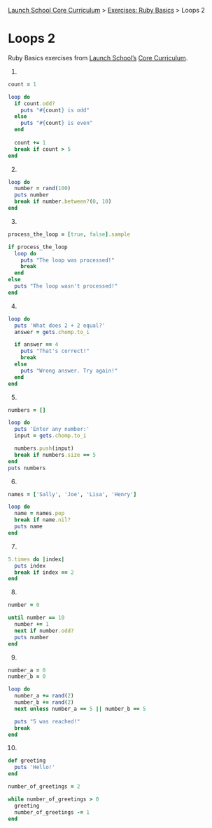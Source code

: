 [Launch School Core Curriculum](/README.md) >
[Exercises: Ruby Basics](/exercises/ruby_basics/ruby_basics_contents.md) >
Loops 2

# Loops 2

Ruby Basics exercises from [Launch School’s](https://launchschool.com) [Core Curriculum](https://launchschool.com/courses).

1. 
```ruby
count = 1

loop do
  if count.odd?
    puts "#{count} is odd"
  else
    puts "#{count} is even"
  end
  
  count += 1
  break if count > 5
end
```
2. 
```ruby
loop do
  number = rand(100)
  puts number
  break if number.between?(0, 10)
end
```
3. 
```ruby
process_the_loop = [true, false].sample

if process_the_loop
  loop do
    puts "The loop was processed!"
    break
  end
else
  puts "The loop wasn't processed!"
end
```
4. 
```ruby
loop do
  puts 'What does 2 + 2 equal?'
  answer = gets.chomp.to_i

  if answer == 4
    puts "That's correct!"
    break
  else
    puts "Wrong answer. Try again!"
  end
end
```
5. 
```ruby
numbers = []

loop do
  puts 'Enter any number:'
  input = gets.chomp.to_i

  numbers.push(input)
  break if numbers.size == 5
end
puts numbers
```
6. 
```ruby
names = ['Sally', 'Joe', 'Lisa', 'Henry']

loop do
  name = names.pop
  break if name.nil?
  puts name 
end
```
7. 
```ruby
5.times do |index|
  puts index
  break if index == 2
end
```
8. 
```ruby
number = 0

until number == 10
  number += 1
  next if number.odd?
  puts number
end
```
9. 
```ruby
number_a = 0
number_b = 0

loop do
  number_a += rand(2)
  number_b += rand(2)
  next unless number_a == 5 || number_b == 5

  puts "5 was reached!"
  break
end
```
10. 
```ruby
def greeting
  puts 'Hello!'
end

number_of_greetings = 2

while number_of_greetings > 0
  greeting
  number_of_greetings -= 1
end
```
